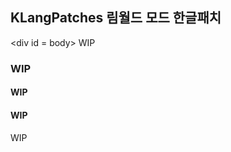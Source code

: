 <h2>KLangPatches 림월드 모드 한글패치</h2> 
  
 <div id = body> 
 WIP
 </div> 
 <h3>WIP</h3> 
 <footer id = footer> 
 <h4>WIP</h4> 
</footer> 
 <h4>WIP</h4> 
 <div>WIP</div>
